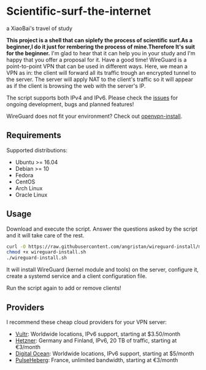# Scientific-surf-the-internet
a XiaoBai's travel of study

**This project is a shell that can siplefy the process of scientific surf.As a beginner,I do it just for rembering the process of mine.Therefore It's  suit for the beginner.**
I'm glad to hear that it can help you in your study and I'm happy that you offer a proposal for it.
Have a good time!
WireGuard is a point-to-point VPN that can be used in different ways. Here, we mean a VPN as in: the client will forward all its traffic trough an encrypted tunnel to the server.
The server will apply NAT to the client's traffic so it will appear as if the client is browsing the web with the server's IP.

The script supports both IPv4 and IPv6. Please check the [issues](https://github.com/angristan/wireguard-install/issues) for ongoing development, bugs and planned features!

WireGuard does not fit your environment? Check out [openvpn-install](https://github.com/angristan/openvpn-install).

## Requirements

Supported distributions:

- Ubuntu >= 16.04
- Debian >= 10
- Fedora
- CentOS
- Arch Linux
- Oracle Linux

## Usage

Download and execute the script. Answer the questions asked by the script and it will take care of the rest.

```bash
curl -O https://raw.githubusercontent.com/angristan/wireguard-install/master/wireguard-install.sh
chmod +x wireguard-install.sh
./wireguard-install.sh
```

It will install WireGuard (kernel module and tools) on the server, configure it, create a systemd service and a client configuration file.

Run the script again to add or remove clients!

## Providers

I recommend these cheap cloud providers for your VPN server:

- [Vultr](https://goo.gl/Xyd1Sc): Worldwide locations, IPv6 support, starting at \$3.50/month
- [Hetzner](https://hetzner.cloud/?ref=ywtlvZsjgeDq): Germany and Finland, IPv6, 20 TB of traffic, starting at €3/month
- [Digital Ocean](https://goo.gl/qXrNLK): Worldwide locations, IPv6 support, starting at \$5/month
- [PulseHeberg](https://goo.gl/76yqW5): France, unlimited bandwidth, starting at €3/month
